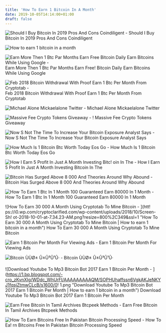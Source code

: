 ```yaml
---
title: 'How To Earn 1 Bitcoin In A Month'
date: 2019-10-05T14:14:00+01:00
draft: false
---
```


![Should I Buy Bitcoin In 2019 Pros And Cons Coindiligent - ](https://coindiligent.com/wp-content/uploads/2019/02/bitcoin-price-action.png "Should I Buy Bitcoin In 2019 Pros And Cons Coindiligent | How to earn 1 bitcoin in a month") Should I Buy Bitcoin In 2019 Pros And Cons Coindiligent

![How to earn 1 bitcoin in a month](https://66.media.tumblr.com/f0fbcfede4d0931e92819c6177bdef48/tumblr_p3ztprwb2a1u1j921o1_1280.jpg "How to earn 1 bitcoin in a month") 

![Earn More Then 1 Btc Par Months Earn Free Bitcoin Daily Earn Bitcoins While Using Google - ](https://pldzimages.s3.amazonaws.com/products/2556495.png "Earn More Then 1 Btc Par Months Earn Free Bitcoin Daily Earn Bitcoins While Using Google | How to earn 1 bitcoin in a month") Earn More Then 1 Btc Par Months Earn Free! Bitcoin Daily Earn Bitcoins While Using Google

![Feb 2018 Bitcoin Withdrawal With Proof Earn 1 Btc Per Month From Cryptotab - ](https://i.ytimg.com/vi/8JzhgzVI1tw/maxresdefault.jpg "Feb 2018 Bitcoin Withdrawal With Proof Earn 1 Btc Per Month From Cryptotab | How to earn 1 bitcoin in a month") Feb 2018 Bitcoin Withdrawal With Proof Earn 1 Btc Per Month From Cryptotab

![Michael Alone Mickaelalone Twitter - ](https://pbs.twimg.com/media/Dh5vf4kW4AAbm53.jpg "Michael Alone Mickaelalone Twitter | How to earn 1 bitcoin in a month") Michael Alone Mickaelalone Twitter

![Massive Fee Crypto Tokens Giveaway - ](https://image.slidesharecdn.com/massivefreecryptotokensgiveaway-converted-190614130912/95/massive-fee-crypto-tokens-giveaway-1-638.jpg?cb=1560517887 "Massive Fee!    Crypto Tokens Giveaway | How to earn 1 bitcoin in a month") ! Massive Fee Crypto Tokens Giveaway

![Now S Not The Time To Increase Your Bitcoin Exposure Analyst Says - ](https://s.marketwatch.com/public/resources/images/MW-GR427_btc_ra_NS_20181009082501.png "Now S Not The Time To Increase Your Bitcoin Exposure Analyst Says | How to earn 1 bitcoin in a month") Now S Not The Time To Increase Your Bitcoin Exposure Analyst Says

![How Much Is 1 Bitcoin Btc Worth Today Eos Go - ](https://forums.eosgo.io/uploads/editor/xu/gbitgfld71co.png "How Much Is 1 Bitcoin Btc Worth Today Eos Go | How to earn 1 bitcoin in a month") How Much Is 1 Bitcoin Btc Worth Today Eos Go

![How I Earn 5 Profit In Just A Month Investing Bitc!   oin In The - ](https://3.bp.blogspot.com/-3HdW4K-h6J4/WDACRJSNVsI/AAAAAAABP00/3P97EzSI7BAgXFCYSfa3Tp82YDKYMY0_wCLcB/s640/bitcoin.PNG "How I Earn 5 Profit In Just A Month Investing Bitcoin In The | How to earn 1 bitcoin in a month") How I Earn 5 Profit In Just A Month Investing Bitcoin In The

![Bitcoin Has Surged Above 8 000 And Theories Around Why Abound - ](https://techcrunch.com/wp-content/uploads/2019/05/Screen-Shot-2019-05-14-at-6.17.13-AM.png "Bitcoin Has Surged Above 8 000 And Theories Around Why Abound | How to earn 1 bitcoin in a month") Bitcoin Has Surged Above 8 000 And Theories Around Why Abound

![How To Earn 1 Btc In 1 Month 100 Guaranteed Earn 80000 In 1 Month - ](https://i.ytimg.com/vi/f5ZOH9kT8lg/maxresdefault.jpg "How To Earn 1 Btc In 1 Month 100 Guaranteed Earn 80000 In 1 Month | How to earn 1 bitcoin in a month") How To Earn 1 Btc In 1 Month 100 Guaranteed Earn 80000 In 1 Month

![How To Earn 30 000 A Month Using Cryptotab To Mine Bitcoin - ](htt!   ps://i0.wp.com/cryptoclarified.com/wp-content/uploads/2018/10/Screen-Sh!   ot-2018-10-01-at-7.34.23-AM.png?resize=800%2C349&ssl=1 "How To Earn 30 000 A Month Using Cryptotab To Mine Bitcoin | How to earn 1 bitcoin in a month") How To Earn 30 000 A Month Using Cryptotab To Mine Bitcoin

![Earn 1 Bitcoin Per Month For Viewing Ads - ](https://i.ytimg.com/vi/QCpisxPkrY8/maxresdefault.jpg "Earn 1 Bitcoin Per Month For Viewing Ads | How to earn 1 bitcoin in a month") Earn 1 Bitcoin Per Month For Viewing Ads

![Bitcoin ÙÙØ± Û±Û³Û¹Û· - ](http://imgurl.ir/uploads/f120698_tabb.jpg "Bitcoin ÙÙØ± Û±Û³Û¹Û· | How to earn 1 bitcoin in a month") Bitcoin ÙÙØ± Û±Û³Û¹Û·

![Download Youtube To Mp3 Bitcoin Bot 2017 Earn 1 Bitcoin Per Month - ](https://1.bp.blogspot.com/-cro_zKvnXIg/WDdc_WhUrFI/AAAAAAAAAQM/SOPHUhaffssn6VgkAKJeNKYJ1fqsjZtmwCLcB/s1600/0!   1.png "Download Youtube To Mp3 Bitcoin Bot 2017 Earn 1 Bitcoin Per Month | How to earn 1 bitcoin in a month") Download Youtube To Mp3 Bitcoin Bot 2017 Earn 1 Bitcoin Per Month

![Earn Free Bitcoin In Tamil Archives Btcpeek Methods - ](http://blog.btcpeek.com/wp-content/uploads/2019/02/1549837241_maxresdefault-370x240.jpg "Earn Free Bitcoin In Tamil Archives Btcpeek Methods | How to earn 1 bitcoin in a month") Earn Free Bitcoin In Tamil Archives Btcpeek Methods

![How To Earn Bitcoins Free In Pakistan Bitcoin Processing Speed - ](https://s-media-cache-ak0.pinimg.com/736x/15/24/2c/15242c9856d2136443bb55d91b048d39.jpg "How To Earn Bitcoins Free In Pakistan Bitcoin Processing Speed | How to earn 1 bitcoin in a month") How To Ea! rn Bitcoins Free In Pakistan Bitcoin Processing Speed